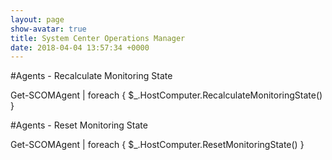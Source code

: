 ```yaml
---
layout: page
show-avatar: true
title: System Center Operations Manager
date: 2018-04-04 13:57:34 +0000
---
```

\#Agents - Recalculate Monitoring State

Get-SCOMAgent | foreach { $_.HostComputer.RecalculateMonitoringState() }  

\#Agents - Reset Monitoring State

Get-SCOMAgent | foreach { $_.HostComputer.ResetMonitoringState() }  